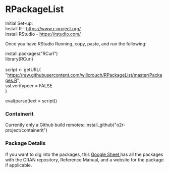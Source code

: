 # RPackageList

Initial Set-up: <br/>
Install R - https://www.r-project.org/  <br/>
Install RStudio - https://rstudio.com/  <br/>

Once you have RStudio Running, copy, paste, and run the following: <br/>

install.packages("RCurl")  <br/>
library(RCurl)  <br/>
<br/>
script <- getURL(  <br/>
  "https://raw.githubusercontent.com/willcrouch/RPackageList/master/Packages.R",  <br/>
  ssl.verifypeer = FALSE  <br/>
)  <br/>

eval(parse(text = script))  <br/>

### Containerit
Currently only a Github build
remotes::install_github("o2r-project/containerit")

### Package Details
If you want to dig into the packages, this <a href="https://docs.google.com/spreadsheets/d/1OtzSTGN51PTwP72Ex7X41a8sFoXcDJr6bOa1824kwdM/edit?usp=sharing"> Google Sheet </a> has all the packages with the CRAN repository, Reference Manual, and a website for the package if applicable.
